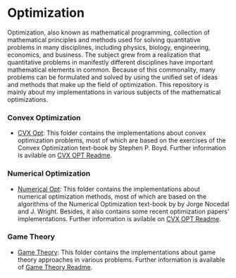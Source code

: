 # Optimization

Optimization, also known as mathematical programming, collection of mathematical principles and methods used for solving quantitative problems in many disciplines, including physics, biology, engineering, economics, and business. The subject grew from a realization that quantitative problems in manifestly different disciplines have important mathematical elements in common. Because of this commonality, many problems can be formulated and solved by using the unified set of ideas and methods that make up the field of optimization.
This repository is mainly about my implementations in various subjects of the mathematical optimizations. 

### Convex Optimization

- [CVX Opt](./Convex-Optimization/): This folder contains the implementations about convex optimization problems, most of which are based on the exercises of the Convex Optimization text-book by Stephen P. Boyd. Further information is avilable on [CVX OPT Readme](./Convex-Optimization/README.md).

### Numerical Optimization

- [Numerical Opt](./Numerical-Optimization/): This folder contains the implementations about numerical optimization methods, most of which are based on the algorithms of the Numerical Optimization text-book by by Jorge Nocedal and J. Wright. Besides, it also contains some recent optimization papers' implementations. Further information is avilable on [CVX OPT Readme](./Numerical-Optimization/README.md).


### Game Theory

- [Game Theory](./Game-Theory/): This folder contains the implementations about game theory approaches in various problems. Further information is available of [Game Theory Readme](./Game-Theory/README.md).
